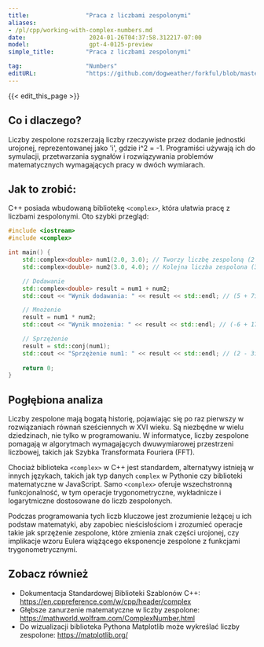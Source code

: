 ```yaml
---
title:                "Praca z liczbami zespolonymi"
aliases:
- /pl/cpp/working-with-complex-numbers.md
date:                  2024-01-26T04:37:58.312217-07:00
model:                 gpt-4-0125-preview
simple_title:         "Praca z liczbami zespolonymi"

tag:                  "Numbers"
editURL:              "https://github.com/dogweather/forkful/blob/master/content/pl/cpp/working-with-complex-numbers.md"
---
```


{{< edit_this_page >}}

## Co i dlaczego?
Liczby zespolone rozszerzają liczby rzeczywiste przez dodanie jednostki urojonej, reprezentowanej jako 'i', gdzie i^2 = -1. Programiści używają ich do symulacji, przetwarzania sygnałów i rozwiązywania problemów matematycznych wymagających pracy w dwóch wymiarach.

## Jak to zrobić:
C++ posiada wbudowaną bibliotekę `<complex>`, która ułatwia pracę z liczbami zespolonymi. Oto szybki przegląd:

```cpp
#include <iostream>
#include <complex>

int main() {
    std::complex<double> num1(2.0, 3.0); // Tworzy liczbę zespoloną (2 + 3i)
    std::complex<double> num2(3.0, 4.0); // Kolejna liczba zespolona (3 + 4i)

    // Dodawanie
    std::complex<double> result = num1 + num2;
    std::cout << "Wynik dodawania: " << result << std::endl; // (5 + 7i)

    // Mnożenie
    result = num1 * num2;
    std::cout << "Wynik mnożenia: " << result << std::endl; // (-6 + 17i)

    // Sprzężenie
    result = std::conj(num1);
    std::cout << "Sprzężenie num1: " << result << std::endl; // (2 - 3i)
    
    return 0;
}
```

## Pogłębiona analiza
Liczby zespolone mają bogatą historię, pojawiając się po raz pierwszy w rozwiązaniach równań sześciennych w XVI wieku. Są niezbędne w wielu dziedzinach, nie tylko w programowaniu. W informatyce, liczby zespolone pomagają w algorytmach wymagających dwuwymiarowej przestrzeni liczbowej, takich jak Szybka Transformata Fouriera (FFT).

Chociaż biblioteka `<complex>` w C++ jest standardem, alternatywy istnieją w innych językach, takich jak typ danych `complex` w Pythonie czy biblioteki matematyczne w JavaScript. Samo `<complex>` oferuje wszechstronną funkcjonalność, w tym operacje trygonometryczne, wykładnicze i logarytmiczne dostosowane do liczb zespolonych.

Podczas programowania tych liczb kluczowe jest zrozumienie leżącej u ich podstaw matematyki, aby zapobiec nieścisłościom i zrozumieć operacje takie jak sprzężenie zespolone, które zmienia znak części urojonej, czy implikacje wzoru Eulera wiążącego eksponencje zespolone z funkcjami trygonometrycznymi.

## Zobacz również
- Dokumentacja Standardowej Biblioteki Szablonów C++: https://en.cppreference.com/w/cpp/header/complex
- Głębsze zanurzenie matematyczne w liczby zespolone: https://mathworld.wolfram.com/ComplexNumber.html
- Do wizualizacji biblioteka Pythona Matplotlib może wykreślać liczby zespolone: https://matplotlib.org/
